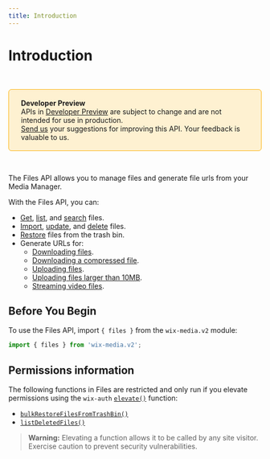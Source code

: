 ```yaml
---
title: Introduction
---
```


# Introduction

&nbsp;

<div style="background-color: #FEF1D1; padding: 18px 24px; border-radius: 6px; border: 1px solid #FDB10C; box-sizing: border-box; display: inline-block">
    <b>Developer Preview</b>
    <br/>
    <span>APIs in <a href="https://www.wix.com/velo/reference/api-overview/developer-preview">Developer Preview</a> are subject to change and are not intended for use in production.<br/><a href="mailto:velo-preview-feedback@wix.com">Send us</a> your suggestions for improving this API. Your feedback is valuable to us.</span>
</div>

&nbsp;

<!-- 
> **Note:**
> This module is [universal](/api-overview/api-versions#universal-modules). Functions in this module can run on both the backend and frontend, unless specified otherwise. -->

The Files API allows you to manage files and generate file urls from your Media Manager. 

With the Files API, you can:
- [Get](/wix-media-v2/files/getfiledescriptor), [list](/wix-media-v2/files/listfiles), and [search](/wix-media-v2/files/searchfiles) files.
- [Import](/wix-media-v2/files/importfile), [update](/wix-media-v2/files/updatefiledescriptor), and [delete](/wix-media-v2/files/bulkdeletefiles) files.
- [Restore](/wix-media-v2/files/bulkrestorefilesfromtrashbin) files from the trash bin.
- Generate URLs for:
  - [Downloading files](/wix-media-v2/files/generatefiledownloadurl).
  - [Downloading a compressed file](/wix-media-v2/files/generatefilesdownloadurl).
  - [Uploading files](/wix-media-v2/files/generatefileuploadurl).
  - [Uploading files larger than 10MB](/wix-media-v2/files/generatefileresumableuploadurl).
  - [Streaming video files](/wix-media-v2/files/generatevideostreamingurl).


## Before You Begin

To use the Files API, import `{ files }` from the `wix-media.v2` module:

```javascript
import { files } from 'wix-media.v2';
```

## Permissions information

The following functions in Files are restricted and only run if you elevate permissions
using the `wix-auth` [`elevate()`](https://www.wix.com/velo/reference/wix-auth/elevate)
function:

- [`bulkRestoreFilesFromTrashBin()`](wix-media-v2/files/bulkrestorefilesfromtrashbin)
- [`listDeletedFiles()`](wix-media-v2/files/listdeletedfiles)


<blockquote class='warning'>
<p>
<strong>Warning:</strong>
Elevating a function allows it to be called by any site visitor.
Exercise caution to prevent security vulnerabilities.
</p>
</blockquote>